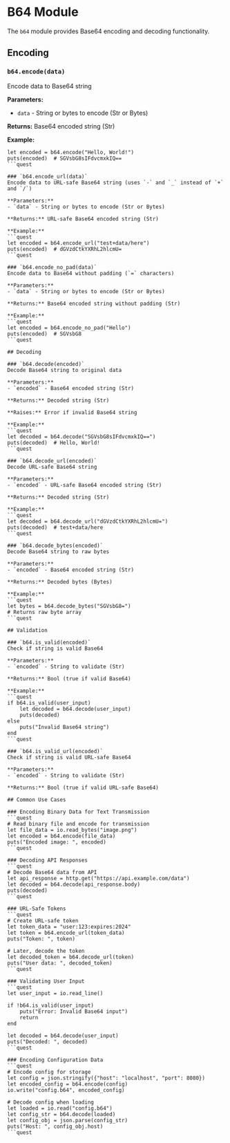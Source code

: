 # B64 Module

The `b64` module provides Base64 encoding and decoding functionality.

## Encoding

### `b64.encode(data)`
Encode data to Base64 string

**Parameters:**
- `data` - String or bytes to encode (Str or Bytes)

**Returns:** Base64 encoded string (Str)

**Example:**
```quest
let encoded = b64.encode("Hello, World!")
puts(encoded)  # SGVsbG8sIFdvcmxkIQ==
```quest

### `b64.encode_url(data)`
Encode data to URL-safe Base64 string (uses `-` and `_` instead of `+` and `/`)

**Parameters:**
- `data` - String or bytes to encode (Str or Bytes)

**Returns:** URL-safe Base64 encoded string (Str)

**Example:**
```quest
let encoded = b64.encode_url("test+data/here")
puts(encoded)  # dGVzdCtkYXRhL2hlcmU=
```quest

### `b64.encode_no_pad(data)`
Encode data to Base64 without padding (`=` characters)

**Parameters:**
- `data` - String or bytes to encode (Str or Bytes)

**Returns:** Base64 encoded string without padding (Str)

**Example:**
```quest
let encoded = b64.encode_no_pad("Hello")
puts(encoded)  # SGVsbG8
```quest

## Decoding

### `b64.decode(encoded)`
Decode Base64 string to original data

**Parameters:**
- `encoded` - Base64 encoded string (Str)

**Returns:** Decoded string (Str)

**Raises:** Error if invalid Base64 string

**Example:**
```quest
let decoded = b64.decode("SGVsbG8sIFdvcmxkIQ==")
puts(decoded)  # Hello, World!
```quest

### `b64.decode_url(encoded)`
Decode URL-safe Base64 string

**Parameters:**
- `encoded` - URL-safe Base64 encoded string (Str)

**Returns:** Decoded string (Str)

**Example:**
```quest
let decoded = b64.decode_url("dGVzdCtkYXRhL2hlcmU=")
puts(decoded)  # test+data/here
```quest

### `b64.decode_bytes(encoded)`
Decode Base64 string to raw bytes

**Parameters:**
- `encoded` - Base64 encoded string (Str)

**Returns:** Decoded bytes (Bytes)

**Example:**
```quest
let bytes = b64.decode_bytes("SGVsbG8=")
# Returns raw byte array
```quest

## Validation

### `b64.is_valid(encoded)`
Check if string is valid Base64

**Parameters:**
- `encoded` - String to validate (Str)

**Returns:** Bool (true if valid Base64)

**Example:**
```quest
if b64.is_valid(user_input)
    let decoded = b64.decode(user_input)
    puts(decoded)
else
    puts("Invalid Base64 string")
end
```quest

### `b64.is_valid_url(encoded)`
Check if string is valid URL-safe Base64

**Parameters:**
- `encoded` - String to validate (Str)

**Returns:** Bool (true if valid URL-safe Base64)

## Common Use Cases

### Encoding Binary Data for Text Transmission
```quest
# Read binary file and encode for transmission
let file_data = io.read_bytes("image.png")
let encoded = b64.encode(file_data)
puts("Encoded image: ", encoded)
```quest

### Decoding API Responses
```quest
# Decode Base64 data from API
let api_response = http.get("https://api.example.com/data")
let decoded = b64.decode(api_response.body)
puts(decoded)
```quest

### URL-Safe Tokens
```quest
# Create URL-safe token
let token_data = "user:123:expires:2024"
let token = b64.encode_url(token_data)
puts("Token: ", token)

# Later, decode the token
let decoded_token = b64.decode_url(token)
puts("User data: ", decoded_token)
```quest

### Validating User Input
```quest
let user_input = io.read_line()

if !b64.is_valid(user_input)
    puts("Error: Invalid Base64 input")
    return
end

let decoded = b64.decode(user_input)
puts("Decoded: ", decoded)
```quest

### Encoding Configuration Data
```quest
# Encode config for storage
let config = json.stringify({"host": "localhost", "port": 8080})
let encoded_config = b64.encode(config)
io.write("config.b64", encoded_config)

# Decode config when loading
let loaded = io.read("config.b64")
let config_str = b64.decode(loaded)
let config_obj = json.parse(config_str)
puts("Host: ", config_obj.host)
```quest
